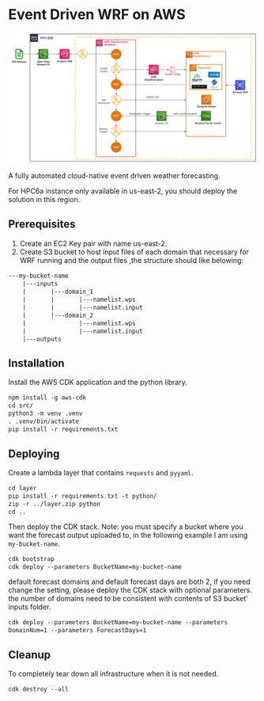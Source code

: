 # Event Driven WRF on AWS
![Overview image](./img/arch.png)

A fully automated cloud-native event driven weather forecasting.

For HPC6a instance only available in us-east-2, you should deploy the solution in this region.

## Prerequisites
1. Create an EC2 Key pair with name us-east-2.
2. Create S3 bucket to host input files of each domain that necessary for WRF running and the output files ,the structure should like belowing:
```
---my-bucket-name
    |---inputs
    |       |---domain_1
    |       |       |---namelist.wps
    |       |       |---namelist.input
    |       |---domain_2
    |               |---namelist.wps
    |               |---namelist.input
    |---outputs
```  
## Installation

Install the AWS CDK application and the python library.

```
npm install -g aws-cdk
cd src/
python3 -m venv .venv
. .venv/bin/activate
pip install -r requirements.txt
```
## Deploying

Create a lambda layer that contains `requests` and `pyyaml`.
```
cd layer
pip install -r requirements.txt -t python/
zip -r ../layer.zip python
cd ..
```

Then deploy the CDK stack. Note: you must specify a bucket where you want the
forecast output uploaded to, in the following example I am using
`my-bucket-name`.

```
cdk bootstrap
cdk deploy --parameters BucketName=my-bucket-name
```
default forecast domains and default forecast days are both 2, if you need change the setting, please deploy the CDK stack with optional parameters. the number of domains need to be consistent with contents of S3 bucket' inputs folder.
```
cdk deploy --parameters BucketName=my-bucket-name --parameters DomainNum=1 --parameters ForecastDays=1 
```
## Cleanup

To completely tear down all infrastructure when it is not needed.

```
cdk destroy --all
```
